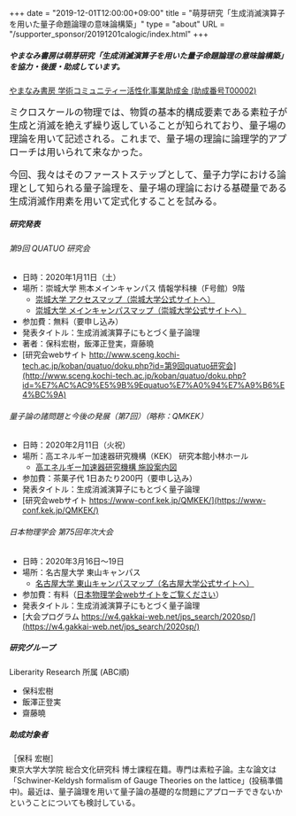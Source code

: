 +++
date = "2019-12-01T12:00:00+09:00"
title = "萌芽研究「生成消滅演算子を用いた量子命題論理の意味論構築」"
type = "about"
URL = "/supporter_sponsor/20191201calogic/index.html"
+++


##### やまなみ書房は萌芽研究「生成消滅演算子を用いた量子命題論理の意味論構築」を協力・後援・助成しています。


[やまなみ書房 学術コミュニティー活性化事業助成金 (助成番号T00002)](/grants/)


<span style="font-size: 120%;">
<p>ミクロスケールの物理では、物質の基本的構成要素である素粒子が生成と消滅を絶えず繰り返していることが知られており、量子場の理論を用いて記述される。これまで、量子場の理論に論理学的アプローチは用いられて来なかった。</p>
<p>今回、我々はそのファーストステップとして、量子力学における論理として知られる量子論理を、量子場の理論における基礎量である生成消滅作用素を用いて定式化することを試みる。</p></span>


##### 研究発表

###### 第9回 QUATUO 研究会

* 日時：2020年1月11日（土）
* 場所：崇城大学 熊本メインキャンパス 情報学科棟（F号館）9階
    * [崇城大学 アクセスマップ（崇城大学公式サイトへ）](https://www.sojo-u.ac.jp/access/)
    * [崇城大学 メインキャンパスマップ（崇城大学公式サイトへ）](https://www.sojo-u.ac.jp/access/campus/)
* 参加費：無料（要申し込み）
* 発表タイトル：生成消滅演算子にもとづく量子論理
* 著者：保科宏樹，飯澤正登実，齋藤曉
* [研究会webサイト http://www.sceng.kochi-tech.ac.jp/koban/quatuo/doku.php?id=第9回quatuo研究会](http://www.sceng.kochi-tech.ac.jp/koban/quatuo/doku.php?id=%E7%AC%AC9%E5%9B%9Equatuo%E7%A0%94%E7%A9%B6%E4%BC%9A)

###### 量子論の諸問題と今後の発展（第7回）（略称：QMKEK）

* 日時：2020年2月11日（火祝）
* 場所：高エネルギー加速器研究機構（KEK） 研究本館小林ホール
    * [高エネルギー加速器研究機構 施設案内図](https://www.kek.jp/ja/ForResearcher/KEKMap/map/)
* 参加費：茶菓子代 1日あたり200円（要申し込み）
* 発表タイトル：生成消滅演算子にもとづく量子論理
* [研究会webサイト https://www-conf.kek.jp/QMKEK/](https://www-conf.kek.jp/QMKEK/)


###### 日本物理学会 第75回年次大会

* 日時：2020年3月16日〜19日
* 場所：名古屋大学 東山キャンパス
    * [名古屋大学 東山キャンパスマップ（名古屋大学公式サイトへ）](http://www.nagoya-u.ac.jp/access-map/index.html)
* 参加費：有料（[日本物理学会webサイトをご覧ください](https://www.jps.or.jp/activities/meetings/gaiyou.php)）
* 発表タイトル：生成消滅演算子にもとづく量子論理
* [大会プログラム https://w4.gakkai-web.net/jps_search/2020sp/](https://w4.gakkai-web.net/jps_search/2020sp/)


##### 研究グループ

Liberarity Research 所属 (ABC順)

* 保科宏樹
* 飯澤正登実
* 齋藤曉


##### 助成対象者

［保科 宏樹］<BR>
東京大学大学院 総合文化研究科 博士課程在籍。専門は素粒子論。主な論文は「Schwiner-Keldysh formalism of Gauge Theories on the lattice」(投稿準備中)。最近は、量子論理を用いて量子論の基礎的な問題にアプローチできないかということについても検討している。
